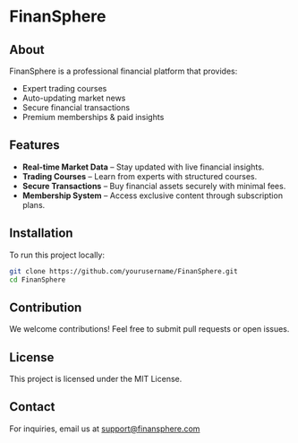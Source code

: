 # FinanSphere

## About
FinanSphere is a professional financial platform that provides:
- Expert trading courses
- Auto-updating market news
- Secure financial transactions
- Premium memberships & paid insights

## Features
- **Real-time Market Data** – Stay updated with live financial insights.
- **Trading Courses** – Learn from experts with structured courses.
- **Secure Transactions** – Buy financial assets securely with minimal fees.
- **Membership System** – Access exclusive content through subscription plans.

## Installation
To run this project locally:
```bash
git clone https://github.com/yourusername/FinanSphere.git
cd FinanSphere
```

## Contribution
We welcome contributions! Feel free to submit pull requests or open issues.

## License
This project is licensed under the MIT License.

## Contact
For inquiries, email us at [support@finansphere.com](mailto:support@finansphere.com)
